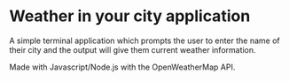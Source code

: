# Weather in your city application

A simple terminal application which prompts the user to enter the name of their city and the output will give them current weather information.

Made with Javascript/Node.js with the OpenWeatherMap API.
